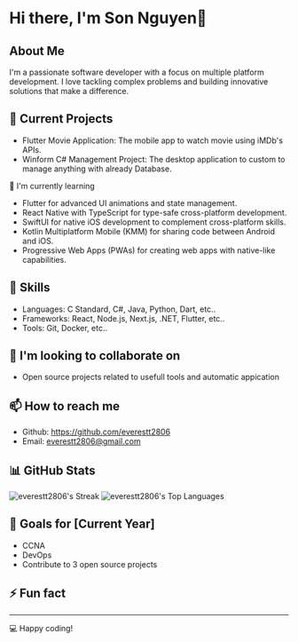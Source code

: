 # Hi there, I'm Son Nguyen👋

## About Me
I'm a passionate software developer with a focus on multiple platform development. I love tackling complex problems and building innovative solutions that make a difference.

## 🔭 Current Projects
- Flutter Movie Application: The mobile app to watch movie using iMDb's APIs.
- Winform C# Management Project: The desktop application to custom to manage anything with already Database.

🌱 I'm currently learning
- Flutter for advanced UI animations and state management.
- React Native with TypeScript for type-safe cross-platform development.
- SwiftUI for native iOS development to complement cross-platform skills.
- Kotlin Multiplatform Mobile (KMM) for sharing code between Android and iOS.
- Progressive Web Apps (PWAs) for creating web apps with native-like capabilities.

## 💼 Skills
- Languages: C Standard, C#, Java, Python, Dart, etc..
- Frameworks: React, Node.js, Next.js, .NET, Flutter, etc..
- Tools: Git, Docker, etc..

## 👯 I'm looking to collaborate on
- Open source projects related to usefull tools and automatic appication

## 📫 How to reach me
- Github: https://github.com/everestt2806
- Email: everestt2806@gmail.com
  

## 📊 GitHub Stats
![everestt2806's Streak](https://github-readme-streak-stats.herokuapp.com/?user=everestt2806&theme=algolia&hide_border=false)
![everestt2806's Top Languages](https://github-readme-stats.vercel.app/api/top-langs/?username=everestt2806&theme=algolia&show_icons=true&hide_border=false&layout=compact)


## 🎯 Goals for [Current Year]
- CCNA
- DevOps
- Contribute to 3 open source projects

## ⚡ Fun fact


---
💻 Happy coding!
